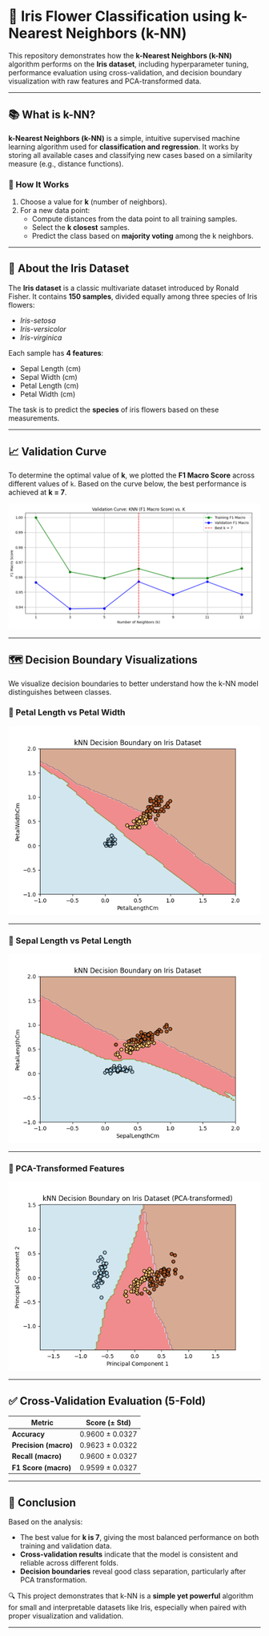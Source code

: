# 🌸 Iris Flower Classification using k-Nearest Neighbors (k-NN)

This repository demonstrates how the **k-Nearest Neighbors (k-NN)** algorithm performs on the **Iris dataset**, including hyperparameter tuning, performance evaluation using cross-validation, and decision boundary visualization with raw features and PCA-transformed data.

---

## 📚 What is k-NN?

**k-Nearest Neighbors (k-NN)** is a simple, intuitive supervised machine learning algorithm used for **classification and regression**. It works by storing all available cases and classifying new cases based on a similarity measure (e.g., distance functions).

### 🔢 How It Works
1. Choose a value for **k** (number of neighbors).
2. For a new data point:
   - Compute distances from the data point to all training samples.
   - Select the **k closest** samples.
   - Predict the class based on **majority voting** among the k neighbors.

---

## 🌸 About the Iris Dataset

The **Iris dataset** is a classic multivariate dataset introduced by Ronald Fisher. It contains **150 samples**, divided equally among three species of Iris flowers:
- *Iris-setosa*
- *Iris-versicolor*
- *Iris-virginica*

Each sample has **4 features**:
- Sepal Length (cm)
- Sepal Width (cm)
- Petal Length (cm)
- Petal Width (cm)

The task is to predict the **species** of iris flowers based on these measurements.

---

## 📈 Validation Curve

To determine the optimal value of **k**, we plotted the **F1 Macro Score** across different values of `k`. Based on the curve below, the best performance is achieved at **k = 7**.

![Validation Curve](./optimalk.png)

---

## 🗺️ Decision Boundary Visualizations

We visualize decision boundaries to better understand how the k-NN model distinguishes between classes.

### 🌿 Petal Length vs Petal Width

![Decision Boundary 1](./decisionboundaryone.png)

---

### 🌿 Sepal Length vs Petal Length

![Decision Boundary 2](./decisionboundarytwo.png)

---

### 🌿 PCA-Transformed Features

![PCA Decision Boundary](./PCADecisionLine.png)

---

## ✅ Cross-Validation Evaluation (5-Fold)

| Metric               | Score (± Std)     |
|----------------------|------------------|
| **Accuracy**         | 0.9600 ± 0.0327  |
| **Precision (macro)**| 0.9623 ± 0.0322  |
| **Recall (macro)**   | 0.9600 ± 0.0327  |
| **F1 Score (macro)** | 0.9599 ± 0.0327  |

---

## 🧾 Conclusion

Based on the analysis:

- The best value for **k is 7**, giving the most balanced performance on both training and validation data.
- **Cross-validation results** indicate that the model is consistent and reliable across different folds.
- **Decision boundaries** reveal good class separation, particularly after PCA transformation.

🔍 This project demonstrates that k-NN is a **simple yet powerful** algorithm for small and interpretable datasets like Iris, especially when paired with proper visualization and validation.

---
